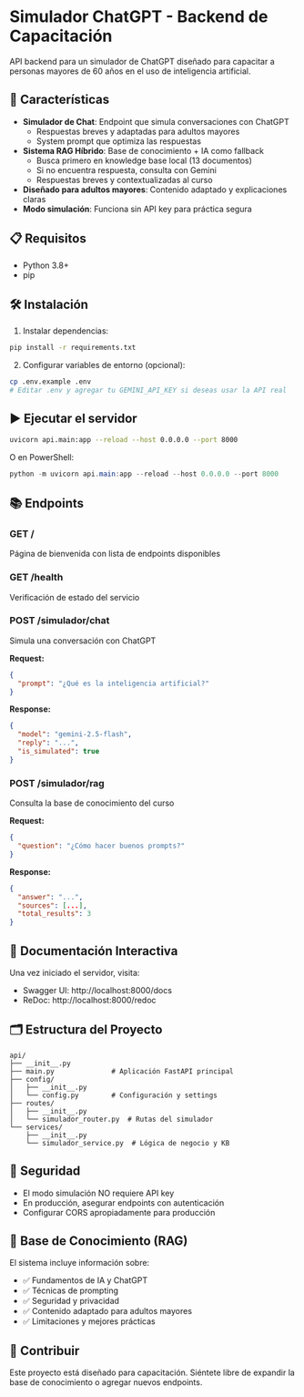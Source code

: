 # Simulador ChatGPT - Backend de Capacitación

API backend para un simulador de ChatGPT diseñado para capacitar a personas mayores de 60 años en el uso de inteligencia artificial.

## 🚀 Características

- **Simulador de Chat**: Endpoint que simula conversaciones con ChatGPT
  - Respuestas breves y adaptadas para adultos mayores
  - System prompt que optimiza las respuestas
- **Sistema RAG Híbrido**: Base de conocimiento + IA como fallback
  - Busca primero en knowledge base local (13 documentos)
  - Si no encuentra respuesta, consulta con Gemini
  - Respuestas breves y contextualizadas al curso
- **Diseñado para adultos mayores**: Contenido adaptado y explicaciones claras
- **Modo simulación**: Funciona sin API key para práctica segura

## 📋 Requisitos

- Python 3.8+
- pip

## 🛠️ Instalación

1. Instalar dependencias:
```bash
pip install -r requirements.txt
```

2. Configurar variables de entorno (opcional):
```bash
cp .env.example .env
# Editar .env y agregar tu GEMINI_API_KEY si deseas usar la API real
```

## ▶️ Ejecutar el servidor

```bash
uvicorn api.main:app --reload --host 0.0.0.0 --port 8000
```

O en PowerShell:
```powershell
python -m uvicorn api.main:app --reload --host 0.0.0.0 --port 8000
```

## 📚 Endpoints

### GET /
Página de bienvenida con lista de endpoints disponibles

### GET /health
Verificación de estado del servicio

### POST /simulador/chat
Simula una conversación con ChatGPT

**Request:**
```json
{
  "prompt": "¿Qué es la inteligencia artificial?"
}
```

**Response:**
```json
{
  "model": "gemini-2.5-flash",
  "reply": "...",
  "is_simulated": true
}
```

### POST /simulador/rag
Consulta la base de conocimiento del curso

**Request:**
```json
{
  "question": "¿Cómo hacer buenos prompts?"
}
```

**Response:**
```json
{
  "answer": "...",
  "sources": [...],
  "total_results": 3
}
```

## 📖 Documentación Interactiva

Una vez iniciado el servidor, visita:
- Swagger UI: http://localhost:8000/docs
- ReDoc: http://localhost:8000/redoc

## 🗂️ Estructura del Proyecto

```
api/
├── __init__.py
├── main.py              # Aplicación FastAPI principal
├── config/
│   ├── __init__.py
│   └── config.py        # Configuración y settings
├── routes/
│   ├── __init__.py
│   └── simulador_router.py  # Rutas del simulador
└── services/
    ├── __init__.py
    └── simulador_service.py  # Lógica de negocio y KB
```

## 🔐 Seguridad

- El modo simulación NO requiere API key
- En producción, asegurar endpoints con autenticación
- Configurar CORS apropiadamente para producción

## 📝 Base de Conocimiento (RAG)

El sistema incluye información sobre:
- ✅ Fundamentos de IA y ChatGPT
- ✅ Técnicas de prompting
- ✅ Seguridad y privacidad
- ✅ Contenido adaptado para adultos mayores
- ✅ Limitaciones y mejores prácticas

## 🤝 Contribuir

Este proyecto está diseñado para capacitación. Siéntete libre de expandir la base de conocimiento o agregar nuevos endpoints.
